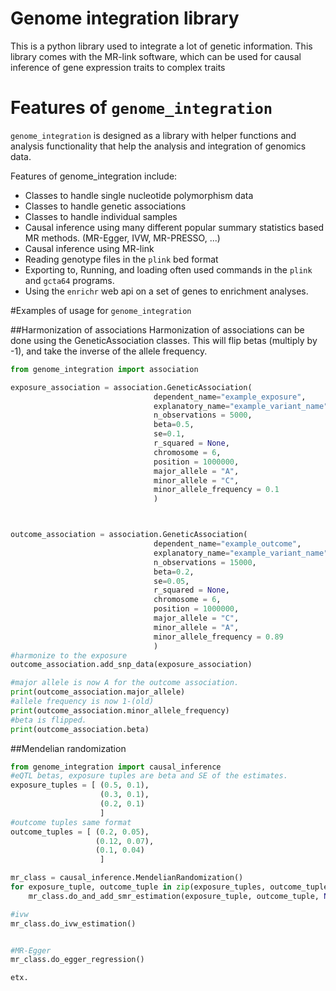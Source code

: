 # Genome integration library

This is a python library used to integrate a lot of genetic information.
This library comes with the MR-link software, which can be used for causal inference of gene expression traits to 
complex traits

# Features of `genome_integration`
`genome_integration` is designed as a library with helper functions and analysis functionality that help the analysis 
 and integration of genomics data.  

Features of genome_integration include:

- Classes to handle single nucleotide polymorphism data 
- Classes to handle genetic associations
- Classes to handle individual samples
- Causal inference using many different popular summary statistics based MR methods. (MR-Egger, IVW, MR-PRESSO, ...)
- Causal inference using MR-link
- Reading genotype files in the `plink` bed format
- Exporting to, Running, and loading often used commands in the `plink` and `gcta64` programs.
- Using the `enrichr` web api on a set of genes to enrichment analyses. 


#Examples of usage for `genome_integration`

##Harmonization of associations
Harmonization of associations can be done using the GeneticAssociation classes.
This will flip betas (multiply by -1), and take the inverse of the allele frequency.

```python
from genome_integration import association

exposure_association = association.GeneticAssociation(
                                dependent_name="example_exposure",
                                explanatory_name="example_variant_name",
                                n_observations = 5000,
                                beta=0.5,
                                se=0.1,
                                r_squared = None,
                                chromosome = 6,
                                position = 1000000,
                                major_allele = "A",
                                minor_allele = "C",
                                minor_allele_frequency = 0.1
                                )



outcome_association = association.GeneticAssociation(
                                dependent_name="example_outcome",
                                explanatory_name="example_variant_name",
                                n_observations = 15000,
                                beta=0.2,
                                se=0.05,
                                r_squared = None,
                                chromosome = 6,
                                position = 1000000,
                                major_allele = "C",
                                minor_allele = "A",
                                minor_allele_frequency = 0.89
                                )
#harmonize to the exposure
outcome_association.add_snp_data(exposure_association)

#major allele is now A for the outcome association.
print(outcome_association.major_allele)
#allele frequency is now 1-(old)
print(outcome_association.minor_allele_frequency)
#beta is flipped.
print(outcome_association.beta)
```




##Mendelian randomization
```python
from genome_integration import causal_inference
#eQTL betas, exposure tuples are beta and SE of the estimates.
exposure_tuples = [ (0.5, 0.1),
                    (0.3, 0.1),
                    (0.2, 0.1)
                    ]
#outcome tuples same format
outcome_tuples = [ (0.2, 0.05),
                   (0.12, 0.07),
                   (0.1, 0.04)
                    ]

mr_class = causal_inference.MendelianRandomization()
for exposure_tuple, outcome_tuple in zip(exposure_tuples, outcome_tuples):
    mr_class.do_and_add_smr_estimation(exposure_tuple, outcome_tuple, None, None, None)

#ivw
mr_class.do_ivw_estimation()


#MR-Egger
mr_class.do_egger_regression()

etx.
```